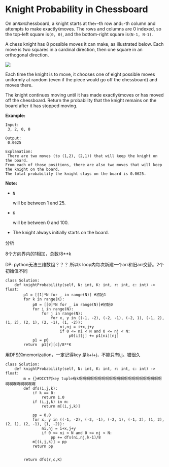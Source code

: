 # Knight Probability in Chessboard

On an`N`x`N`chessboard, a knight starts at the`r`-th row and`c`-th column and attempts to make exactly`K`moves. The rows and columns are 0 indexed, so the top-left square is`(0, 0)`, and the bottom-right square is`(N-1, N-1)`.

A chess knight has 8 possible moves it can make, as illustrated below. Each move is two squares in a cardinal direction, then one square in an orthogonal direction.

![](https://assets.leetcode.com/uploads/2018/10/12/knight.png)

Each time the knight is to move, it chooses one of eight possible moves uniformly at random \(even if the piece would go off the chessboard\) and moves there.

The knight continues moving until it has made exactly`K`moves or has moved off the chessboard. Return the probability that the knight remains on the board after it has stopped moving.

**Example:**

```text
Input:
 3, 2, 0, 0

Output:
 0.0625

Explanation:
 There are two moves (to (1,2), (2,1)) that will keep the knight on the board.
From each of those positions, there are also two moves that will keep the knight on the board.
The total probability the knight stays on the board is 0.0625.
```

**Note:**

* `N`

  will be between 1 and 25.

* `K`

  will be between 0 and 100.

* The knight always initially starts on the board.

分析

8个方向界内的1相加，总数/8\*\*k

DP: python无法三维数组？？？ 所以k loop内每次新建一个arr和旧arr交替。2个初始值不同

```text
class Solution:
    def knightProbability(self, N: int, K: int, r: int, c: int) -> float:
        p1 = [[1]*N for _ in range(N)] #初始1
        for k in range(K):
            p0 = [[0]*N for _ in range(N)]#初始0
            for i in range(N):
                for j in range(N):
                    for x, y in ((-1, -2), (-2, -1), (-2, 1), (-1, 2), (1, 2), (2, 1), (2, -1), (1, -2)):
                        ni,nj = i+x,j+y
                        if 0 <= ni < N and 0 <= nj < N:
                            p0[i][j] += p1[ni][nj]
            p1 = p0
        return  p1[r][c]/8**K
```

用DFS的memorization，一定记得key 是k+i+j，不能只有i,j。错很久

```text
class Solution:
    def knightProbability(self, N: int, K: int, r: int, c: int) -> float:
        m = {}#DICT的key tuple有k啊啊啊啊啊啊啊啊啊啊啊啊啊啊啊啊啊啊啊啊啊啊啊啊啊啊啊啊啊啊
        def dfs(i,j,k):            
            if k == 0:
                return 1.0
            if (i,j,k) in m:
                return m[(i,j,k)]

            pp = 0.0    
            for x, y in ((-1, -2), (-2, -1), (-2, 1), (-1, 2), (1, 2), (2, 1), (2, -1), (1, -2)):
                ni,nj = i+x,j+y
                if 0 <= ni < N and 0 <= nj < N:
                    pp += dfs(ni,nj,k-1)/8
            m[(i,j,k)] = pp
            return pp


        return dfs(r,c,K)
```


